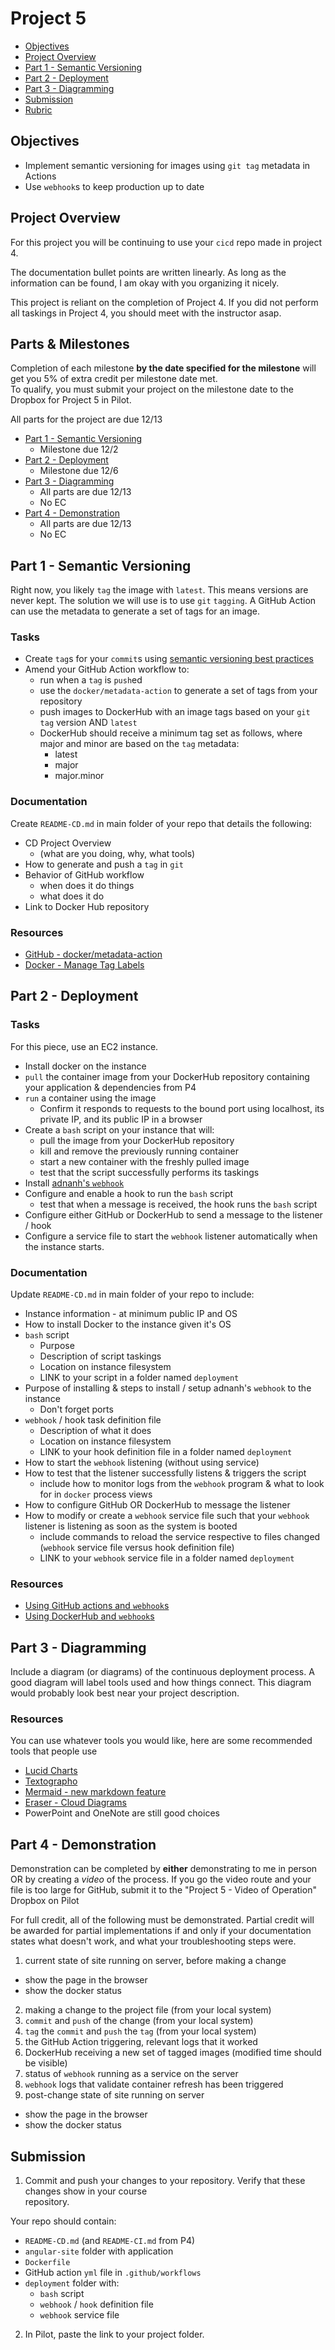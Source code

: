 # Project 5

- [Objectives](#Objectives)
- [Project Overview](#Project-Overview)
- [Part 1 - Semantic Versioning](#part-1---semantic-versioning)
- [Part 2 - Deployment](#Part-3---Deployment)
- [Part 3 - Diagramming](#Part-4---Diagramming)
- [Submission](#Submission)
- [Rubric](Rubric.md)

## Objectives

- Implement semantic versioning for images using `git tag` metadata in Actions
- Use `webhook`s to keep production up to date

## Project Overview

For this project you will be continuing to use your `cicd` repo made in project 4.

The documentation bullet points are written linearly.  As long as the information can be found, I am okay with you organizing it nicely.

This project is reliant on the completion of Project 4.  If you did not perform all taskings in Project 4, you should meet with the instructor asap.

## Parts & Milestones

Completion of each milestone **by the date specified for the milestone** will get you 5% of extra credit per milestone date met.  
To qualify, you must submit your project on the milestone date to the Dropbox for Project 5 in Pilot.

All parts for the project are due 12/13

- [Part 1 - Semantic Versioning](#Part-1---Semantic-Versioning)
  - Milestone due 12/2
- [Part 2 - Deployment](#Part-2---Deployment)
  - Milestone due 12/6
- [Part 3 - Diagramming](#Part-3---Diagramming)
  - All parts are due 12/13
  - No EC
- [Part 4 - Demonstration](#Part-4---Demonstration)
  - All parts are due 12/13
  - No EC

## Part 1 - Semantic Versioning

Right now, you likely `tag` the image with `latest`.  This means versions are never kept.  The solution we will use is to use `git` `tagging`.  A GitHub Action can use the metadata to generate a set of tags for an image.

### Tasks

- Create `tag`s for your `commit`s using [semantic versioning best practices](https://semver.org/)
- Amend your GitHub Action workflow to:
  - run when a `tag` is `push`ed
  - use the `docker/metadata-action` to generate a set of tags from your repository
  - push images to DockerHub with an image tags based on your `git` `tag` version AND `latest`
  - DockerHub should receive a minimum tag set as follows, where major and minor are based on the `tag` metadata:
      - latest
      - major
      - major.minor

### Documentation

Create `README-CD.md` in main folder of your repo that details the following:

- CD Project Overview
  - (what are you doing, why, what tools)
- How to generate and push a `tag` in `git`
- Behavior of GitHub workflow
  - when does it do things
  - what does it do
- Link to Docker Hub repository

### Resources

- [GitHub - docker/metadata-action](https://github.com/docker/metadata-action)
- [Docker - Manage Tag Labels](https://docs.docker.com/build/ci/github-actions/manage-tags-labels/)

## Part 2 - Deployment

### Tasks

For this piece, use an EC2 instance.

- Install docker on the instance
- `pull` the container image from your DockerHub repository containing your application & dependencies from P4
- `run` a container using the image
  - Confirm it responds to requests to the bound port using localhost, its private IP, and its public IP in a browser
- Create a `bash` script on your instance that will:
  - pull the image from your DockerHub repository
  - kill and remove the previously running container
  - start a new container with the freshly pulled image
  - test that the script successfully performs its taskings
- Install [adnanh's `webhook`](https://github.com/adnanh/webhook)
- Configure and enable a hook to run the `bash` script
  - test that when a message is received, the hook runs the `bash` script
- Configure either GitHub or DockerHub to send a message to the listener / hook
- Configure a service file to start the `webhook` listener automatically when the instance starts.

### Documentation

Update `README-CD.md` in main folder of your repo to include:

- Instance information - at minimum public IP and OS
- How to install Docker to the instance given it's OS
- `bash` script
  - Purpose
  - Description of script taskings
  - Location on instance filesystem
  - LINK to your script in a folder named `deployment`
- Purpose of installing & steps to install / setup adnanh's `webhook` to the instance
  - Don't forget ports
- `webhook` / hook task definition file
  - Description of what it does
  - Location on instance filesystem
  - LINK to your hook definition file in a folder named `deployment`
- How to start the `webhook` listening (without using service)
- How to test that the listener successfully listens & triggers the script
  - include how to monitor logs from the `webhook` program & what to look for in `docker` process views
- How to configure GitHub OR DockerHub to message the listener 
- How to modify or create a `webhook` service file such that your `webhook` listener is listening as soon as the system is booted
  - include commands to reload the service respective to files changed (`webhook` service file versus hook definition file)
  - LINK to your `webhook` service file in a folder named `deployment`

### Resources

- [Using GitHub actions and `webhook`s](https://levelup.gitconnected.com/automated-deployment-using-docker-github-actions-and-webhooks-54018fc12e32)
- [Using DockerHub and `webhook`s](https://blog.devgenius.io/build-your-first-ci-cd-pipeline-using-docker-github-actions-and-webhooks-while-creating-your-own-da783110e151)

## Part 3 - Diagramming

Include a diagram (or diagrams) of the continuous deployment process.  A good diagram will label tools used and how things connect.  This diagram would probably look best near your project description.

### Resources

You can use whatever tools you would like, here are some recommended tools that people use

- [Lucid Charts](https://www.lucidchart.com/pages/)
- [Textographo](https://textografo.com/)
- [Mermaid - new markdown feature](https://github.blog/2022-02-14-include-diagrams-markdown-files-mermaid/)
- [Eraser - Cloud Diagrams](https://docs.tryeraser.com/docs/cloud-diagrams)
- PowerPoint and OneNote are still good choices

## Part 4 - Demonstration

Demonstration can be completed by **either** demonstrating to me in person OR by creating a *video* of the process.  If you go the video route and your file is too large for GitHub, submit it to the "Project 5 - Video of Operation" Dropbox on Pilot
  
For full credit, all of the following must be demonstrated.  Partial credit will be awarded for partial implementations if and only if your documentation states what doesn't work, and what your troubleshooting steps were.
1. current state of site running on server, before making a change
  - show the page in the browser
  - show the docker status
2. making a change to the project file (from your local system)
3. `commit` and `push` of the change (from your local system)
4. `tag` the `commit` and `push` the `tag` (from your local system)
5. the GitHub Action triggering, relevant logs that it worked
6. DockerHub receiving a new set of tagged images (modified time should be visible)
7. status of `webhook` running as a service on the server
8. `webhook` logs that validate container refresh has been triggered
9. post-change state of site running on server
  - show the page in the browser
  - show the docker status

## Submission

1. Commit and push your changes to your repository. Verify that these changes show in your course  
   repository.

  Your repo should contain:
   - `README-CD.md` (and `README-CI.md` from P4)
   - `angular-site` folder with application
   - `Dockerfile`
   - GitHub action `yml` file in `.github/workflows`
   - `deployment` folder with:
     - `bash` script
     - `webhook` / `hook` definition file
     - `webhook` service file

2. In Pilot, paste the link to your project folder.


